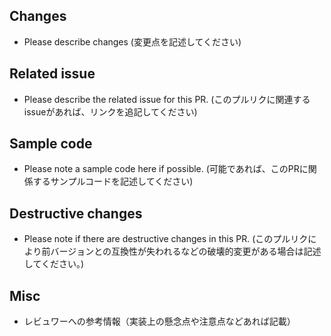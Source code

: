 ## Changes

* Please describe changes (変更点を記述してください)

## Related issue

* Please describe the related issue for this PR. (このプルリクに関連するissueがあれば、リンクを追記してください)

## Sample code

* Please note a sample code here if possible. (可能であれば、このPRに関係するサンプルコードを記述してください)

## Destructive changes

* Please note if there are destructive changes in this PR. (このプルリクにより前バージョンとの互換性が失われるなどの破壊的変更がある場合は記述してください。)

## Misc

* レビュワーへの参考情報（実装上の懸念点や注意点などあれば記載）
